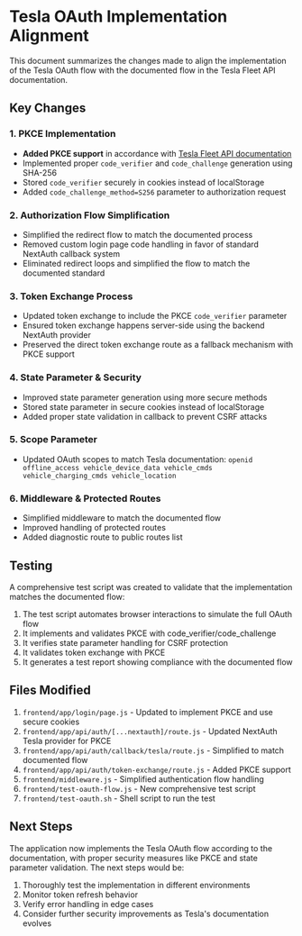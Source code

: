 # Tesla OAuth Implementation Alignment

This document summarizes the changes made to align the implementation of the Tesla OAuth flow with the documented flow in the Tesla Fleet API documentation.

## Key Changes

### 1. PKCE Implementation

- **Added PKCE support** in accordance with [Tesla Fleet API documentation](https://developer.tesla.com/docs/fleet-api/authentication/third-party-tokens)
- Implemented proper `code_verifier` and `code_challenge` generation using SHA-256
- Stored `code_verifier` securely in cookies instead of localStorage
- Added `code_challenge_method=S256` parameter to authorization request

### 2. Authorization Flow Simplification

- Simplified the redirect flow to match the documented process
- Removed custom login page code handling in favor of standard NextAuth callback system
- Eliminated redirect loops and simplified the flow to match the documented standard

### 3. Token Exchange Process

- Updated token exchange to include the PKCE `code_verifier` parameter
- Ensured token exchange happens server-side using the backend NextAuth provider
- Preserved the direct token exchange route as a fallback mechanism with PKCE support

### 4. State Parameter & Security

- Improved state parameter generation using more secure methods
- Stored state parameter in secure cookies instead of localStorage
- Added proper state validation in callback to prevent CSRF attacks

### 5. Scope Parameter

- Updated OAuth scopes to match Tesla documentation: `openid offline_access vehicle_device_data vehicle_cmds vehicle_charging_cmds vehicle_location`

### 6. Middleware & Protected Routes

- Simplified middleware to match the documented flow
- Improved handling of protected routes
- Added diagnostic route to public routes list

## Testing

A comprehensive test script was created to validate that the implementation matches the documented flow:

1. The test script automates browser interactions to simulate the full OAuth flow
2. It implements and validates PKCE with code_verifier/code_challenge
3. It verifies state parameter handling for CSRF protection
4. It validates token exchange with PKCE
5. It generates a test report showing compliance with the documented flow

## Files Modified

1. `frontend/app/login/page.js` - Updated to implement PKCE and use secure cookies
2. `frontend/app/api/auth/[...nextauth]/route.js` - Updated NextAuth Tesla provider for PKCE
3. `frontend/app/api/auth/callback/tesla/route.js` - Simplified to match documented flow
4. `frontend/app/api/auth/token-exchange/route.js` - Added PKCE support
5. `frontend/middleware.js` - Simplified authentication flow handling
6. `frontend/test-oauth-flow.js` - New comprehensive test script
7. `frontend/test-oauth.sh` - Shell script to run the test

## Next Steps

The application now implements the Tesla OAuth flow according to the documentation, with proper security measures like PKCE and state parameter validation. The next steps would be:

1. Thoroughly test the implementation in different environments
2. Monitor token refresh behavior
3. Verify error handling in edge cases
4. Consider further security improvements as Tesla's documentation evolves 